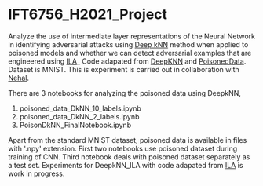 # IFT6756_H2021_Project
Analyze the use of intermediate layer representations of the Neural Network in identifying adversarial attacks using [Deep kNN](https://arxiv.org/abs/1803.04765) method when applied to poisoned models and whether we can detect adversarial examples that are engineered using [ILA](https://openaccess.thecvf.com/content_ICCV_2019/papers/Huang_Enhancing_Adversarial_Example_Transferability_With_an_Intermediate_Level_Attack_ICCV_2019_paper.pdf)_
Code adapated from [DeepKNN](https://github.com/bam098/deep_knn ) and [PoisonedData](https://colab.research.google.com/github/pralab/secml/blob/HEAD/tutorials/06-MNIST_dataset.ipynb). Dataset is MNIST.
This is experiment is carried out in collaboration with [Nehal](https://github.com/nehal1995).

There are 3 notebooks for analyzing the poisoned data using DeepkNN, 
1. poisoned_data_DkNN_10_labels.ipynb
2. poisoned_data_DkNN_2_labels.ipynb
3. PoisonDkNN_FinalNotebook.ipynb

Apart from the standard MNIST dataset, poisoned data is available in files with '.npy' extension.
First two notebooks use poisoned dataset during training of CNN. Third notebook deals with poisoned dataset separately as a test set.
Experiments for DeepkNN_ILA  with code adapated from [ILA](https://github.com/CUAI/Intermediate-Level-Attack) is work in progress.
